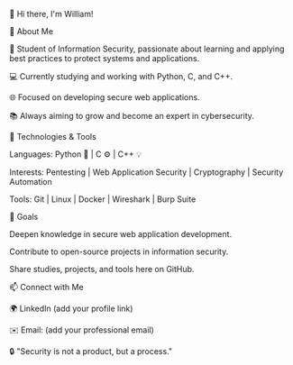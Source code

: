 👋 Hi there, I'm William!

🎯 About Me

🔐 Student of Information Security, passionate about learning and applying best practices to protect systems and applications.

💻 Currently studying and working with Python, C, and C++.

🌐 Focused on developing secure web applications.

📚 Always aiming to grow and become an expert in cybersecurity.

🚀 Technologies & Tools

Languages: Python 🐍 | C ⚙️ | C++ 💡

Interests: Pentesting | Web Application Security | Cryptography | Security Automation

Tools: Git | Linux | Docker | Wireshark | Burp Suite

📌 Goals

Deepen knowledge in secure web application development.

Contribute to open-source projects in information security.

Share studies, projects, and tools here on GitHub.

📫 Connect with Me

🌍 LinkedIn
 (add your profile link)

✉️ Email: (add your professional email)

🔒 "Security is not a product, but a process."



